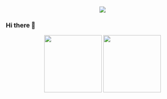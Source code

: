 <h1 align="center">
  <a href="https://git.io/typing-svg">
    <img src="https://readme-typing-svg.demolab.com?font=Fira+Code&pause=1000&color=428FFF&vCenter=true&height=40&lines=Today+is+another+day+full+of+hope...;%E4%BB%8A%E5%A4%A9%E5%8F%88%E6%98%AF%E5%85%85%E6%BB%A1%E5%B8%8C%E6%9C%9B%E7%9A%84%E4%B8%80%E5%A4%A9...">
  </a>
</h1>

### Hi there 👋

<!--
**lrsoy/lrsoy** is a ✨ _special_ ✨ repository because its `README.md` (this file) appears on your GitHub profile.

Here are some ideas to get you started:

- 🔭 I’m currently working on ...
- 🌱 I’m currently learning ...
- 👯 I’m looking to collaborate on ...
- 🤔 I’m looking for help with ...
- 💬 Ask me about ...
- 📫 How to reach me: ...
- 😄 Pronouns: ...
- ⚡ Fun fact: ...
-->
<!-- 
<div align="center">
  <img height="150" src="https://github-readme-stats.vercel.app/api/top-langs/?username=lrsoy&hide_title=true&text_color=ffffff&layout=compact&bg_color=-15,a18cd1,fbc2eb&theme=graywhite"/>
  <img height="150" src="https://github-readme-stats.vercel.app/api?username=lrsoy&hide_title=true&text_color=ffffff&show_icons=true&icon_color=fff&bg_color=-15,EACCF8,6654F1&theme=dark"/>
</div> -->

<div align="center">
  <img height="150" src="https://github-readme-stats.vercel.app/api/top-langs/?username=lrsoy&hide_title=true&layout=compact&theme=tokyonight"/>
  <img height="150" src="https://github-readme-stats.vercel.app/api?username=lrsoy&hide_title=true&show_icons=true&theme=tokyonight"/>
</div>

<!-- <div align="left"> <img src="https://metrics.lecoq.io/lrsoy?template=classic&config.timezone=Asia%2FShanghai"> </div> -->
